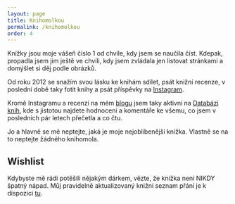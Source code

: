 ```yaml
---
layout: page
title: Knihomolkou
permalink: /knihomolkou
order: 4
---
```


Knížky jsou moje vášeň číslo 1 od chvíle, kdy jsem se naučila číst. Kdepak, propadla jsem jim ještě ve chvíli, kdy jsem zvládala jen listovat stránkami a domýšlet si děj podle obrázků.

Od roku 2012 se snažím svou lásku ke knihám sdílet, psát knižní recenze, v poslední době taky fotit knihy a psát příspěvky na [Instagram](https://www.instagram.com/tastucnakem/).

Kromě Instagramu a recenzí na mém [blogu](https://blog.tastucnakem.cz/) jsem taky aktivní na [Databázi knih](https://www.databazeknih.cz/uzivatele/telileov-35464), kde s jistotou najdete hodnocení a komentáře ke všemu, co jsem v posledních pár letech přečetla a co čtu.


Jo a hlavně se mě neptejte, jaká je moje nejoblíbenější knížka. Vlastně se na to neptejte žádného knihomola.

## Wishlist

Kdybyste mě rádi potěšili nějakým dárkem, vězte, že knížka není NIKDY špatný nápad. Můj pravidelně aktualizovaný knižní seznam přání je k dispozici [tu](https://www.databazeknih.cz/chci-si-koupit/telileov-35464).
